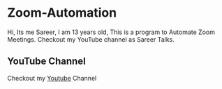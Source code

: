# Zoom-Automation

Hi, Its me Sareer, I am 13 years old, This is a program to Automate Zoom Meetings. Checkout my YouTube channel as Sareer Talks. 

## YouTube Channel

Checkout my [Youtube](https://youtube.com/c/SareerTalks) Channel
